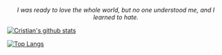 <p align = "center"><i> I was ready to love the whole world, but no one understood me, and I learned to hate.</i></p>



<p align = "center">
  
[![Cristian's github stats](https://github-readme-stats.vercel.app/api?username=CristianBudeanu&count_private=true&show_icons=true&theme=radical&hide_rank=false)](https://github.com/CristianBudeanu/github-readme-stats)

[![Top Langs](https://github-readme-stats.vercel.app/api/top-langs/?username=CristianBudeanu)](https://github.com/anuraghazra/github-readme-stats)
</p>

